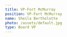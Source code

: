 ```yaml
---
title: VP-Fort McMurray
position: VP-Fort McMurray
name: Sheila Bertholotte
photo: /assets/default.jpg
type: Board VP
---
```

